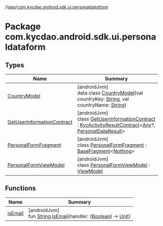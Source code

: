 //[app](../../index.md)/[com.kycdao.android.sdk.ui.personaldataform](index.md)

# Package com.kycdao.android.sdk.ui.personaldataform

## Types

| Name | Summary |
|---|---|
| [CountryModel](-country-model/index.md) | [androidJvm]<br>data class [CountryModel](-country-model/index.md)(val countryKey: [String](https://kotlinlang.org/api/latest/jvm/stdlib/kotlin/-string/index.html), val countryName: [String](https://kotlinlang.org/api/latest/jvm/stdlib/kotlin/-string/index.html)) |
| [GetUserInformationContract](-get-user-information-contract/index.md) | [androidJvm]<br>class [GetUserInformationContract](-get-user-information-contract/index.md) : [KycActivityResultContract](../com.kycdao.android.sdk.ui/-kyc-activity-result-contract/index.md)&lt;[Any](https://kotlinlang.org/api/latest/jvm/stdlib/kotlin/-any/index.html)?, [PersonalDataResult](../com.kycdao.android.sdk.model/-personal-data-result/index.md)&gt; |
| [PersonalFormFragment](-personal-form-fragment/index.md) | [androidJvm]<br>class [PersonalFormFragment](-personal-form-fragment/index.md) : [BaseFragment](../com.kycdao.android.sdk.ui.base/-base-fragment/index.md)&lt;[Nothing](https://kotlinlang.org/api/latest/jvm/stdlib/kotlin/-nothing/index.html)&gt; |
| [PersonalFormViewModel](-personal-form-view-model/index.md) | [androidJvm]<br>class [PersonalFormViewModel](-personal-form-view-model/index.md) : [ViewModel](https://developer.android.com/reference/kotlin/androidx/lifecycle/ViewModel.html) |

## Functions

| Name | Summary |
|---|---|
| [isEmail](is-email.md) | [androidJvm]<br>fun [String](https://kotlinlang.org/api/latest/jvm/stdlib/kotlin/-string/index.html).[isEmail](is-email.md)(handler: ([Boolean](https://kotlinlang.org/api/latest/jvm/stdlib/kotlin/-boolean/index.html)) -&gt; [Unit](https://kotlinlang.org/api/latest/jvm/stdlib/kotlin/-unit/index.html)) |
